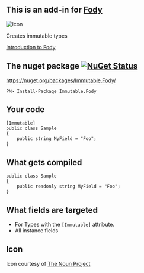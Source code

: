 ## This is an add-in for [Fody](https://github.com/Fody/Fody/) 

![Icon](https://raw.github.com/Fody/Immutable/master/Icons/package_icon.png)

Creates immutable types

[Introduction to Fody](http://github.com/Fody/Fody/wiki/SampleUsage)

## The nuget package  [![NuGet Status](http://img.shields.io/nuget/v/Immutable.Fody.svg?style=flat)](https://www.nuget.org/packages/Immutable.Fody/)

https://nuget.org/packages/Immutable.Fody/

    PM> Install-Package Immutable.Fody

## Your code

    [Immutable]
    public class Sample
    {
        public string MyField = "Foo";
    }

## What gets compiled

    public class Sample
    {
        public readonly string MyField = "Foo";
    }
    
## What fields are targeted 

 * For Types with the `[Immutable]` attribute.
 * All instance fields
 

## Icon

Icon courtesy of [The Noun Project](http://thenounproject.com)



